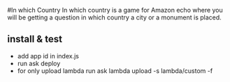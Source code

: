 #In which Country 
In which country is a game for Amazon echo where you will be getting a question in which country a city or a monument is placed. 

## install & test
* add app id in index.js
* run ask deploy
* for only upload lambda run ask lambda upload -s lambda/custom -f 
